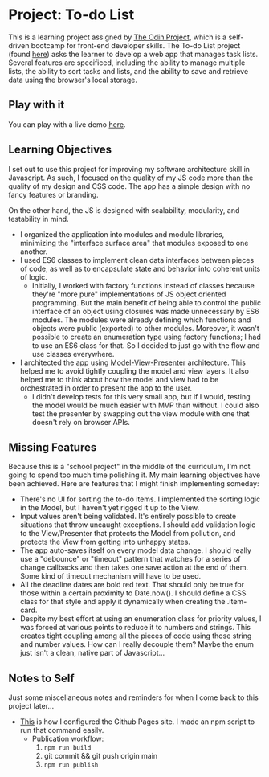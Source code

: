 # Project: To-do List
This is a learning project assigned by [The Odin Project](https://www.theodinproject.com/), which is a self-driven bootcamp for front-end developer skills. The To-do List project (found [here](https://www.theodinproject.com/lessons/node-path-javascript-todo-list)) asks the learner to develop a web app that manages task lists. Several features are specificed, including the ability to manage multiple lists, the ability to sort tasks and lists, and the ability to save and retrieve data using the browser's local storage.

## Play with it
You can play with a live demo [here](https://davidstaab.github.io/odin-todo-list/).

## Learning Objectives
I set out to use this project for improving my software architecture skill in Javascript. As such, I focused on the quality of my JS code more than the quality of my design and CSS code. The app has a simple design with no fancy features or branding.

On the other hand, the JS is designed with scalability, modularity, and testability in mind.

* I organized the application into modules and module libraries, minimizing the "interface surface area" that modules exposed to one another.
* I used ES6 classes to implement clean data interfaces between pieces of code, as well as to encapsulate state and behavior into coherent units of logic.
    * Initially, I worked with factory functions instead of classes because they're "more pure" implementations of JS object oriented programming. But the main benefit of being able to control the public interface of an object using closures was made unnecessary by ES6 modules. The modules were already defining which functions and objects were public (exported) to other modules. Moreover, it wasn't possible to create an enumeration type using factory functions; I had to use an ES6 class for that. So I decided to just go with the flow and use classes everywhere.
* I architected the app using [Model-View-Presenter](https://en.wikipedia.org/wiki/Model%E2%80%93view%E2%80%93presenter) architecture. This helped me to avoid tightly coupling the model and view layers. It also helped me to think about how the model and view had to be orchestrated in order to present the app to the user.
    * I didn't develop tests for this very small app, but if I would, testing the model would be much easier with MVP than without. I could also test the presenter by swapping out the view module with one that doesn't rely on browser APIs.

## Missing Features
Because this is a "school project" in the middle of the curriculum, I'm not going to spend too much time polishing it. My main learning objectives have been achieved. Here are features that I might finish implementing someday:

* There's no UI for sorting the to-do items. I implemented the sorting logic in the Model, but I haven't yet rigged it up to the View.
* Input values aren't being validated. It's entirely possible to create situations that throw uncaught exceptions. I should add validation logic to the View/Presenter that protects the Model from pollution, and protects the View from getting into unhappy states.
* The app auto-saves itself on every model data change. I should really use a "debounce" or "timeout" pattern that watches for a series of change callbacks and then takes one save action at the end of them. Some kind of timeout mechanism will have to be used.
* All the deadline dates are bold red text. That should only be true for those within a certain proximity to Date.now(). I should define a CSS class for that style and apply it dynamically when creating the .item-card.
* Despite my best effort at using an enumeration class for priority values, I was forced at various points to reduce it to numbers and strings. This creates tight coupling among all the pieces of code using those string and number values. How can I really decouple them? Maybe the enum just isn't a clean, native part of Javascript...

## Notes to Self
Just some miscellaneous notes and reminders for when I come back to this project later...

* [This](https://gist.github.com/cobyism/4730490) is how I configured the Github Pages site. I made an npm script to run that command easily.
    * Publication workflow:
        1. `npm run build`
        1. git commit && git push origin main
        1. `npm run publish`